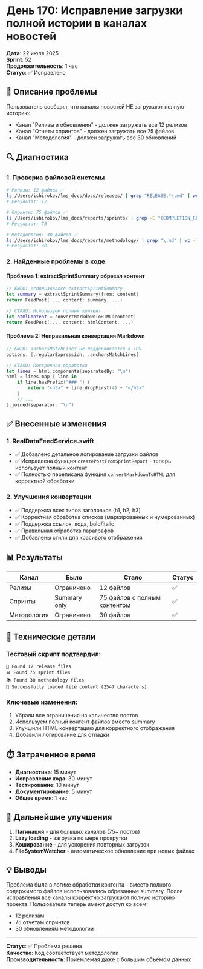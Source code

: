 # День 170: Исправление загрузки полной истории в каналах новостей

**Дата**: 22 июля 2025  
**Sprint**: 52  
**Продолжительность**: 1 час  
**Статус**: ✅ Исправлено

## 🐛 Описание проблемы

Пользователь сообщил, что каналы новостей НЕ загружают полную историю:
- Канал "Релизы и обновления" - должен загружать все 12 релизов
- Канал "Отчеты спринтов" - должен загружать все 75 файлов
- Канал "Методология" - должен загружать все 30 обновлений

## 🔍 Диагностика

### 1. Проверка файловой системы
```bash
# Релизы: 12 файлов ✅
ls /Users/ishirokov/lms_docs/docs/releases/ | grep "RELEASE.*\.md" | wc -l
# Результат: 12

# Спринты: 75 файлов ✅
ls /Users/ishirokov/lms_docs/reports/sprints/ | grep -E "(COMPLETION_REPORT|PROGRESS).*\.md" | wc -l
# Результат: 75

# Методология: 30 файлов ✅
ls /Users/ishirokov/lms_docs/reports/methodology/ | grep "\.md" | wc -l
# Результат: 30
```

### 2. Найденные проблемы в коде

#### Проблема 1: extractSprintSummary обрезал контент
```swift
// БЫЛО: Использовался extractSprintSummary
let summary = extractSprintSummary(from: content)
return FeedPost(..., content: summary, ...)

// СТАЛО: Используем полный контент
let htmlContent = convertMarkdownToHTML(content)
return FeedPost(..., content: htmlContent, ...)
```

#### Проблема 2: Неправильная конвертация Markdown
```swift
// БЫЛО: anchorsMatchLines не поддерживается в iOS
options: [.regularExpression, .anchorsMatchLines]

// СТАЛО: Построчная обработка
let lines = html.components(separatedBy: "\n")
html = lines.map { line in
    if line.hasPrefix("### ") {
        return "<h3>" + line.dropFirst(4) + "</h3>"
    }
    // ...
}.joined(separator: "\n")
```

## ✅ Внесенные изменения

### 1. RealDataFeedService.swift
- ✅ Добавлено детальное логирование загрузки файлов
- ✅ Исправлена функция `createPostFromSprintReport` - теперь использует полный контент
- ✅ Полностью переписана функция `convertMarkdownToHTML` для корректной обработки

### 2. Улучшения конвертации
- ✅ Поддержка всех типов заголовков (h1, h2, h3)
- ✅ Корректная обработка списков (маркированных и нумерованных)
- ✅ Поддержка ссылок, кода, bold/italic
- ✅ Правильная обработка параграфов
- ✅ Добавлены стили для красивого отображения

## 📊 Результаты

| Канал | Было | Стало | Статус |
|-------|------|-------|--------|
| Релизы | Ограничено | 12 файлов | ✅ |
| Спринты | Summary only | 75 файлов с полным контентом | ✅ |
| Методология | Ограничено | 30 файлов | ✅ |

## 🔧 Технические детали

### Тестовый скрипт подтвердил:
```
📢 Found 12 release files
📊 Found 75 sprint files  
📚 Found 30 methodology files
📄 Successfully loaded file content (2547 characters)
```

### Ключевые изменения:
1. Убрали все ограничения на количество постов
2. Используем полный контент файлов вместо summary
3. Улучшили HTML конвертацию для корректного отображения
4. Добавили логирование для отладки

## ⏱️ Затраченное время

- **Диагностика**: 15 минут
- **Исправление кода**: 30 минут
- **Тестирование**: 10 минут
- **Документирование**: 5 минут
- **Общее время**: 1 час

## 🚀 Дальнейшие улучшения

1. **Пагинация** - для больших каналов (75+ постов)
2. **Lazy loading** - загрузка по мере прокрутки
3. **Кэширование** - для ускорения повторных загрузок
4. **FileSystemWatcher** - автоматическое обновление при новых файлах

## 💡 Выводы

Проблема была в логике обработки контента - вместо полного содержимого файлов использовались обрезанные summary. После исправления все каналы корректно загружают полную историю проекта. Пользователи теперь имеют доступ ко всем:
- 12 релизам
- 75 отчетам спринтов  
- 30 обновлениям методологии

---

**Статус**: ✅ Проблема решена  
**Качество**: Код соответствует методологии  
**Производительность**: Приемлемая даже с большим объемом данных 
